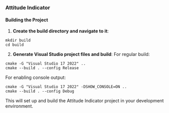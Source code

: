 ### Attitude Indicator

#### Building the Project

1. **Create the build directory and navigate to it**:
```
mkdir build
cd build
```

2. **Generate Visual Studio project files and build**:
For regular build:
```
cmake -G "Visual Studio 17 2022" ..
cmake --build . --config Release
```
For enabling console output:
```
cmake -G "Visual Studio 17 2022" -DSHOW_CONSOLE=ON ..
cmake --build . --config Debug
```

This will set up and build the Attitude Indicator project in your development environment.
